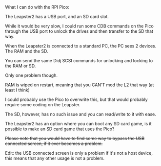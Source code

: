 What I can do with the RPI Pico:

The Leapster2 has a USB port, and an SD card slot.

While it would be very slow, I could run some CDB commands on the Pico through the USB port to unlock the drives and then transfer to the SD that way. 

When the Leapster2 is connected to a standard PC, the PC sees 2 devices. The RAM and the SD.

You can send the same Didj SCSI commands for unlocking and locking to the RAM or SD.

Only one problem though.

RAM is wiped on restart, meaning that you CAN'T mod the L2 that way (at least I think)

I could probably use the Pico to overwrite this, but that would probably require some coding on the Leapster.

The SD, however, has no such issue and you can read/write to it with ease.

The Leapster2 has an option where you can boot any SD card game, is it possible to make an SD card game that uses the Pico?

<del>Please note that you would have to find some way to bypass the USB connected screen, if it ever becomes a problem.</del>

Edit: the USB connected screen is only a problem if it's not a host device, this means that any other usage is not a problem.
